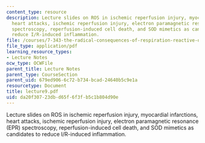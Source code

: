 ```yaml
---
content_type: resource
description: Lecture slides on ROS in ischemic reperfusion injury, myocardial infarctions,
  heart attacks, ischemic reperfusion injury, electron paramagnetic resonance (EPR)
  spectroscopy, reperfusion-induced cell death, and SOD mimetics as candidates to
  reduce I/R-induced inflammation.
file: /courses/7-343-the-radical-consequences-of-respiration-reactive-oxygen-species-in-aging-and-disease-fall-2007/da20f30723dbd65f6f3fb5c1b804d90e_lecture9.pdf
file_type: application/pdf
learning_resource_types:
- Lecture Notes
ocw_type: OCWFile
parent_title: Lecture Notes
parent_type: CourseSection
parent_uid: 679ed906-6c72-b734-bcad-24640b5c9e1a
resourcetype: Document
title: lecture9.pdf
uid: da20f307-23db-d65f-6f3f-b5c1b804d90e
---
```

Lecture slides on ROS in ischemic reperfusion injury, myocardial infarctions, heart attacks, ischemic reperfusion injury, electron paramagnetic resonance (EPR) spectroscopy, reperfusion-induced cell death, and SOD mimetics as candidates to reduce I/R-induced inflammation.

